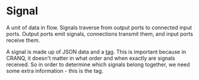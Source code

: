 # Signal

A unit of data in flow. Signals traverse from output ports to connected input ports. Output ports emit signals, connections transmit them, and input ports receive them.

A signal is made up of JSON data and a [tag](signal.md#tag). This is important because in CRANQ, it doesn't matter in what order and when exactly are signals received. So in order to determine which signals belong together, we need some extra information - this is the tag.
